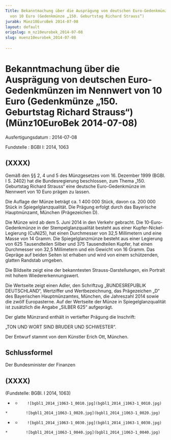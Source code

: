 ```yaml
---
Title: Bekanntmachung über die Ausprägung von deutschen Euro-Gedenkmünzen im Nennwert
  von 10 Euro (Gedenkmünze „150. Geburtstag Richard Strauss“)
jurabk: Münz10EuroBek 2014-07-08
layout: default
origslug: m_nz10eurobek_2014-07-08
slug: muenz10eurobek_2014-07-08

---
```


# Bekanntmachung über die Ausprägung von deutschen Euro-Gedenkmünzen im Nennwert von 10 Euro (Gedenkmünze „150. Geburtstag Richard Strauss“) (Münz10EuroBek 2014-07-08)

Ausfertigungsdatum
:   2014-07-08

Fundstelle
:   BGBl I: 2014, 1063


## (XXXX)

Gemäß den §§ 2, 4 und 5 des Münzgesetzes vom 16. Dezember 1999 (BGBl.
I S. 2402) hat die Bundesregierung beschlossen, zum Thema „150.
Geburtstag Richard Strauss“ eine deutsche Euro-Gedenkmünze im Nennwert
von 10 Euro prägen zu lassen.

Die Auflage der Münze beträgt ca. 1 400 000 Stück, davon ca. 200 000
Stück in Spiegelglanzqualität. Die Prägung erfolgt durch das
Bayerische Hauptmünzamt, München (Prägezeichen D).

Die Münze wird ab dem 5. Juni 2014 in den Verkehr gebracht. Die
10-Euro-Gedenkmünze in der Stempelglanzqualität besteht aus einer
Kupfer-Nickel-Legierung (CuNi25), hat einen Durchmesser von 32,5
Millimetern und eine Masse von 14 Gramm. Die Spiegelglanzmünze besteht
aus einer Legierung von 625 Tausendteilen Silber und 375 Tausendteilen
Kupfer, hat einen Durchmesser von 32,5 Millimetern und ein Gewicht von
16 Gramm. Das Gepräge auf beiden Seiten ist erhaben und wird von einem
schützenden, glatten Randstab umgeben.

Die Bildseite zeigt eine der bekanntesten Strauss-Darstellungen, ein
Portrait mit hohem Wiedererkennungswert.

Die Wertseite zeigt einen Adler, den Schriftzug „BUNDESREPUBLIK
DEUTSCHLAND“, Wertziffer und Wertbezeichnung, das Prägezeichen „D“ des
Bayerischen Hauptmünzamtes, München, die Jahreszahl 2014 sowie die
zwölf Europasterne. Auf der Wertseite der Münze in
Spiegelglanzqualität ist zusätzlich die Angabe „SILBER 625“
aufgeprägt.

Der glatte Münzrand enthält in vertiefter Prägung die Inschrift:

„TON UND WORT
SIND BRUDER UND SCHWESTER“.

Der Entwurf stammt von dem Künstler Erich Ott, München.


## Schlussformel

Der Bundesminister der Finanzen


## (XXXX)

(Fundstelle: BGBl. I 2014, 1063)


*    *        ![bgbl1_2014_j1063-1_0010.jpg](bgbl1_2014_j1063-1_0010.jpg)
    *        ![bgbl1_2014_j1063-1_0020.jpg](bgbl1_2014_j1063-1_0020.jpg)

*    *        ![bgbl1_2014_j1063-1_0030.jpg](bgbl1_2014_j1063-1_0030.jpg)
    *        ![bgbl1_2014_j1063-1_0040.jpg](bgbl1_2014_j1063-1_0040.jpg)


